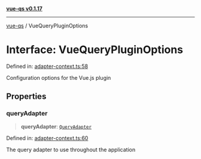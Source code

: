 [**vue-qs v0.1.17**](../README.md)

---

[vue-qs](../README.md) / VueQueryPluginOptions

# Interface: VueQueryPluginOptions

Defined in: [adapter-context.ts:58](https://github.com/iamsomraj/vue-qs/blob/b89690c4cfcb78328e659968e3c7235730988be4/src/adapter-context.ts#L58)

Configuration options for the Vue.js plugin

## Properties

### queryAdapter

> **queryAdapter**: [`QueryAdapter`](../type-aliases/QueryAdapter.md)

Defined in: [adapter-context.ts:60](https://github.com/iamsomraj/vue-qs/blob/b89690c4cfcb78328e659968e3c7235730988be4/src/adapter-context.ts#L60)

The query adapter to use throughout the application
